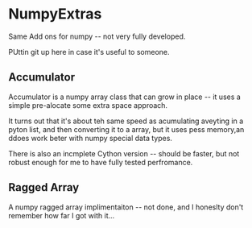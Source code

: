 NumpyExtras
===========

Same Add ons for numpy -- not very fully developed.

PUttin git up here in case it's useful to someone.

Accumulator
-----------

Accumulator is a numpy array class that can grow in place -- it uses a simple pre-alocate some extra space approach.

It turns out that it's about teh same speed as acumulating aveyting in a pyton list, and then converting it to a array, but it uses pess memory,an ddoes work beter with numpy special data types.

There is also an incmplete Cython version -- should be faster, but not robust enough for me to have fully tested perfromance.

Ragged Array
------------

A numpy ragged array implimentaiton -- not done, and I honeslty don't remember how far I got with it...


